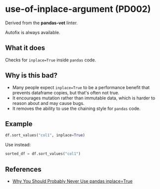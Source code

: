 # use-of-inplace-argument (PD002)

Derived from the **pandas-vet** linter.

Autofix is always available.

## What it does
Checks for `inplace=True` inside `pandas` code.

## Why is this bad?
- Many people expect `inplace=True` to be a performance benefit that prevents dataframe copies, but that's often not true.
- It encourages mutation rather than immutable data, which is harder to reason about and may cause bugs.
- It removes the ability to use the chaining style for `pandas` code.

## Example
```python
df.sort_values("col1", inplace=True)
```

Use instead:
```python
sorted_df = df.sort_values("col1")
```

## References
- [Why You Should Probably Never Use pandas inplace=True](https://towardsdatascience.com/why-you-should-probably-never-use-pandas-inplace-true-9f9f211849e4)